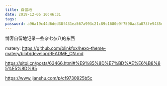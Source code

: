 ```yaml
---
title: 自留地
date: 2019-12-05 10:46:31
tags:
password: a96a19c44d6ded38f431ea567a993c21c89c1680e9f7590aa3a073fe9435c438
---
```




博客自留地记录一些杂七杂八的东西
<!-- more -->






matery:
https://github.com/blinkfox/hexo-theme-matery/blob/develop/README_CN.md

https://sitoi.cn/posts/63466.html#%E9%85%8D%E7%BD%AE%E6%B8%85%E5%8D%95

https://www.jianshu.com/p/cf9730925b5c
